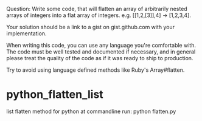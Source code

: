 Question:
Write some code, that will flatten an array of arbitrarily nested arrays of integers into a flat array of integers. e.g. [[1,2,[3]],4] -> [1,2,3,4]. 

Your solution should be a link to a gist on gist.github.com with your implementation.

When writing this code, you can use any language you're comfortable with. The code must be well tested and documented if necessary, and in general please treat the quality of the code as if it was ready to ship to production.

Try to avoid using language defined methods like Ruby's Array#flatten.



# python_flatten_list
list flatten method for python
at commandline run:
python flatten.py
